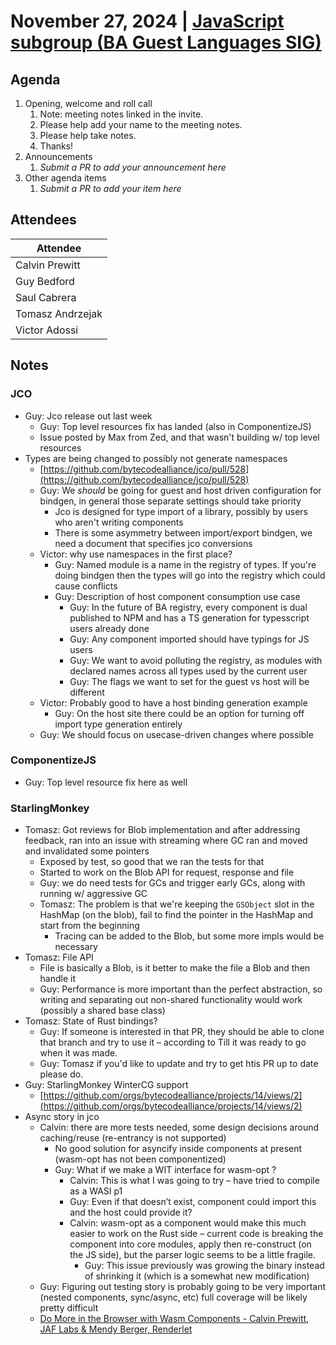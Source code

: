 # November 27, 2024 | [JavaScript subgroup (BA Guest Languages SIG)](https://www.google.com/calendar/event?eid=NmQ0NzY0cW9hYXFsc3FiaW41YjBxOGpyc21fMjAyNDA4MDdUMTcwMDAwWiBjYWx2aW5AamFmbGFicy5jb20)

## Agenda
1. Opening, welcome and roll call
    1. Note: meeting notes linked in the invite.
    1. Please help add your name to the meeting notes.
    1. Please help take notes.
    1. Thanks!
1. Announcements
    1. _Submit a PR to add your announcement here_
1. Other agenda items
    1. _Submit a PR to add your item here_


## Attendees

| Attendee         |
|------------------|
| Calvin Prewitt   |
| Guy Bedford      |
| Saul Cabrera     |
| Tomasz Andrzejak |
| Victor Adossi    |

## Notes

### JCO

* Guy: Jco release out last week
  * Guy: Top level resources fix has landed (also in ComponentizeJS)
  * Issue posted by Max from Zed, and that wasn't building w/ top level resources
* Types are being changed to possibly not generate namespaces
  * [https://github.com/bytecodealliance/jco/pull/528](https://github.com/bytecodealliance/jco/pull/528)
  * Guy: We *should* be going for guest and host driven configuration for bindgen, in general those separate settings should take priority
    * Jco is designed for type import of a library, possibly by users who aren't writing components
    * There is some asymmetry between import/export bindgen, we need a document that specifies jco conversions
  * Victor: why use namespaces in the first place?
    * Guy: Named module is a name in the registry of types. If you're doing bindgen then the types will go into the registry which could cause conflicts
    * Guy: Description of host component consumption use case
      * Guy: In the future of BA registry, every component is dual published to NPM and has a TS generation for typesscript users already done
      * Guy: Any component imported should have typings for JS users
      * Guy: We want to avoid polluting the registry, as modules with declared names across all types used by the current user
      * Guy: The flags we want to set for the guest vs host will be different
  * Victor: Probably good to have a host binding generation example
    * Guy: On the host site there could be an option for turning off import type generation entirely
  * Guy: We should focus on usecase-driven changes where possible

### ComponentizeJS

* Guy: Top level resource fix here as well

### StarlingMonkey

* Tomasz: Got reviews for Blob implementation and after addressing feedback, ran into an issue with streaming where GC ran and moved and invalidated some pointers
  * Exposed by test, so good that we ran the tests for that
  * Started to work on the Blob API for request, response and file
  * Guy: we do need tests for GCs and trigger early GCs, along with running w/ aggressive GC
  * Tomasz: The problem is that we're keeping the `GSObject` slot in the HashMap (on the blob), fail to find the pointer in the HashMap and start from the beginning
    * Tracing can be added to the Blob, but some more impls would be necessary
* Tomasz: File API
  * File is basically a Blob, is it better to make the file a Blob and then handle it
  * Guy: Performance is more important than the perfect abstraction, so writing and separating out non-shared functionality would work (possibly a shared base class)
* Tomasz: State of Rust bindings?
  * Guy: If someone is interested in that PR, they should be able to clone that branch and try to use it – according to Till it was ready to go when it was made.
  * Guy: Tomasz if you'd like to update and try to get htis PR up to date please do.
* Guy: StarlingMonkey WinterCG support
  * [https://github.com/orgs/bytecodealliance/projects/14/views/2](https://github.com/orgs/bytecodealliance/projects/14/views/2)
* Async story in jco
  * Calvin: there are more tests needed, some design decisions around caching/reuse (re-entrancy is not supported)
    * No good solution for asyncify inside components at present (wasm-opt has not been componentized)
    * Guy: What if we make a WIT interface for wasm-opt ?
      * Calvin: This is what I was going to try – have tried to compile as a WASI p1
      * Guy: Even if that doesn’t exist, component could import this and the host could provide it?
      * Calvin: wasm-opt as a component would make this much easier to work on the Rust side – current code is breaking the component into core modules, apply then re-construct (on the JS side), but the parser logic seems to be a little fragile.
        * Guy: This issue previously was growing the binary instead of shrinking it (which is a somewhat new modification)
  * Guy: Figuring out testing story is probably going to be very important (nested components, sync/async, etc) full coverage will be likely pretty difficult
  * [Do More in the Browser with Wasm Components - Calvin Prewitt, JAF Labs & Mendy Berger, Renderlet](https://youtu.be/OYNL3uP0r4c?si=PEbzcdMdh9p4bWHE)
